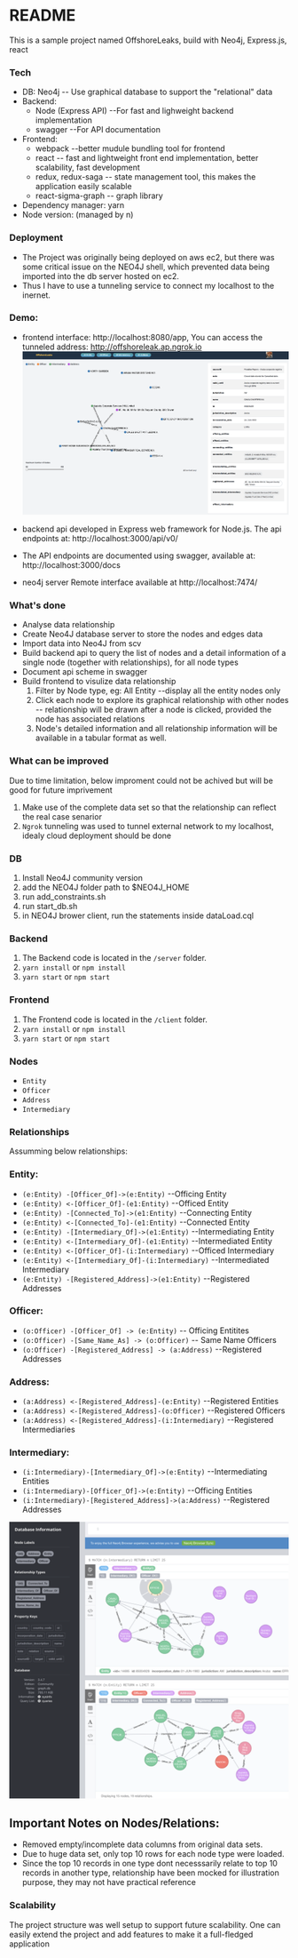 # README

This is a sample project named OffshoreLeaks, build with Neo4j, Express.js, react

### Tech
* DB: Neo4j -- Use graphical database to support the "relational" data
* Backend: 
  * Node (Express API) --For fast and lighweight backend implementation
  * swagger --For API documentation
* Frontend: 
  * webpack --better mudule bundling tool for frontend
  * react -- fast and lightweight front end implementation, better scalability, fast development 
  * redux, redux-saga -- state management tool, this makes the application easily scalable
  * react-sigma-graph -- graph library
* Dependency manager: yarn
* Node version: (managed by n)

### Deployment
* The Project was originally being deployed on aws ec2, but there was some critical issue on the NEO4J shell, which prevented data being imported into the db server hosted on ec2.
* Thus I have to use a tunneling service to connect my localhost to the inernet.
### Demo:
* frontend interface: http://localhost:8080/app, You can access the tunneled address: http://offshoreleak.ap.ngrok.io
![image UI interface](./img/app_ui.png)

* backend api developed in Express web framework for Node.js. The api endpoints at: http://localhost:3000/api/v0/
* The API endpoints are documented using swagger, available at: http://localhost:3000/docs
* neo4j server Remote interface available at http://localhost:7474/ 


### What's done
* Analyse data relationship
* Create Neo4J database server to store the nodes and edges data
* Import data into Neo4J from scv
* Build backend api to query the list of nodes and a detail information of a single node (together with relationships), for all node types
* Document api scheme in swagger
* Build frontend to visulize data relationship
    1. Filter by Node type, eg: All Entity --display all the entity nodes only
    2. Click each node to explore its graphical relationship with other nodes -- relationship will be drawn after a node is clicked, provided the node has associated relations
    3. Node's detailed information and all relationship information will be available in a tabular format as well.

### What can be improved
Due to time limitation, below improment could not be achived but will be good for future imprivement
1. Make use of the complete data set so that the relationship can reflect the real case senarior
2. `Ngrok` tunneling was used to tunnel external network to my localhost, idealy cloud deployment should be done

### DB
1. Install Neo4J community version
2. add the NEO4J folder path to $NEO4J_HOME
3. run add_constraints.sh
4. run start_db.sh
5. in NEO4J brower client, run the statements inside dataLoad.cql

### Backend
1. The Backend code is located in the `/server` folder.
2. `yarn install`  or `npm install`
3. `yarn start` or `npm start`

### Frontend
1. The Frontend code is located in the `/client` folder.
2. `yarn install`  or `npm install`
3. `yarn start` or `npm start`

### Nodes 

* `Entity`
* `Officer`
* `Address`
* `Intermediary`



### Relationships 
Assumming below relationships:
### Entity:
* `(e:Entity) -[Officer_Of]->(e:Entity)`    --Officing Entity
* `(e:Entity) <-[Officer_Of]-(e1:Entity)`    --Officed Entity
* `(e:Entity) -[Connected_To]->(e1:Entity)`    --Connecting Entity
* `(e:Entity) <-[Connected_To]-(e1:Entity)`    --Connected Entity
* `(e:Entity) -[Intermediary_Of]->(e1:Entity)`    --Intermediating Entity
* `(e:Entity) <-[Intermediary_Of]-(e1:Entity)`    --Intermediated Entity
* `(e:Entity) <-[Officer_Of]-(i:Intermediary)`    --Officed Intermediary
* `(e:Entity) <-[Intermediary_Of]-(i:Intermediary)`    --Intermediated Intermediary
* `(e:Entity) -[Registered_Address]->(e1:Entity)`    --Registered Addresses


### Officer:
* `(o:Officer) -[Officer_Of] -> (e:Entity)`        -- Officing Entitites
* `(o:Officer) -[Same_Name_As] -> (o:Officer)`       -- Same Name Officers
* `(o:Officer) -[Registered_Address] -> (a:Address)`     --Registered Addresses

### Address:
* `(a:Address) <-[Registered_Address]-(e:Entity)`     --Registered Entities
* `(a:Address) <-[Registered_Address]-(o:Officer)`         --Registered Officers
* `(a:Address) <-[Registered_Address]-(i:Intermediary)`         --Registered Intermediaries

### Intermediary:
* `(i:Intermediary)-[Intermediary_Of]->(e:Entity)`    --Intermediating Entities
* `(i:Intermediary)-[Officer_Of]->(e:Entity)`    --Officing Entities
* `(i:Intermediary)-[Registered_Address]->(a:Address)`    --Registered Addresses

![image DB models](./img/db.png)

## Important Notes on Nodes/Relations: 
* Removed empty/incomplete data columns from original data sets.
* Due to huge data set,  only top 10 rows for each node type were loaded.
* Since the top 10 records in one type dont necesssarily relate to top 10 records in another type, relationship have been mocked for illustration purpose, they may not have practical reference


### Scalability
The project structure was well setup to support future scalability.
One can easily extend the project and add features to make it a full-fledged application